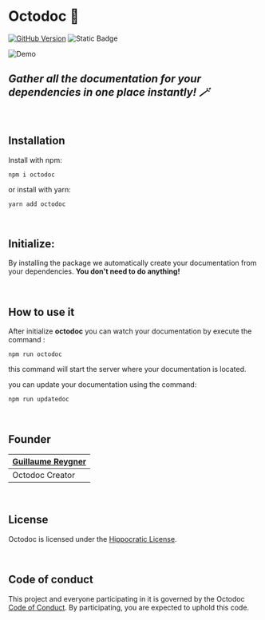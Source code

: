 # Octodoc 🐙
 
[![GitHub Version](https://img.shields.io/github/v/release/guillaume-rygn/octodoc.svg?style=for-the-badge)](https://github.com/guillaume-rygn/octodoc/releases)
![Static Badge](https://img.shields.io/badge/magic%20documentation%20🪄-8A2BE2)

![Demo](./assets/demo.gif)


## ***Gather all the documentation for your dependencies in one place instantly! 🪄***
&nbsp;

## Installation

Install with npm:
```shell
npm i octodoc
```

or install with yarn: 

```shell
yarn add octodoc
```
&nbsp;
## Initialize: 

By installing the package we automatically create your documentation from your dependencies. **You don't need to do anything!**


&nbsp;
## How to use it 

After initialize **octodoc** you can watch your documentation by execute the command : 

```CLI
npm run octodoc
```

this command will start the server where your documentation is located.
&nbsp;

you can update your documentation using the command:
```CLI
npm run updatedoc
```


&nbsp;
## Founder
| [Guillaume Reygner](https://twitter.com/guillaume_rygn) |
| ----------- |
| Octodoc Creator | 
&nbsp;
## License

Octodoc is licensed under the [Hippocratic License](LICENSE.md).

&nbsp;
## Code of conduct

This project and everyone participating in it is governed by the Octodoc [Code of Conduct](CODE_OF_CONDUCT.md). By participating, you are expected to uphold this code. 



